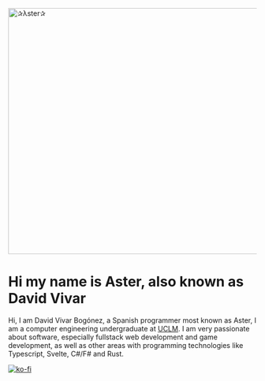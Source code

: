 <img width="1500" height="500" alt="✰λster✰" src="https://github.com/user-attachments/assets/836228a5-da58-45e8-b8ce-986149771a14" />

# Hi my name is Aster, also known as David Vivar

Hi, I am David Vivar Bogónez, a Spanish programmer most known as Aster, I am a computer engineering undergraduate at [UCLM](https://uclm.es). I am very passionate about software, especially fullstack web development and game development, as well as other areas with programming technologies like Typescript, Svelte, C#/F# and Rust.

[![ko-fi](https://ko-fi.com/img/githubbutton_sm.svg)](https://ko-fi.com/B0B41HVJUR)
